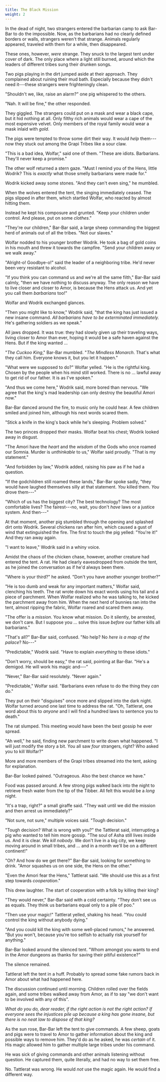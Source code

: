 ```yaml
---
title: The Black Mission
weight: 2
---
```

In the dead of night, two strangers entered the barbarian camp to ask Bar-Bar to do the impossible. Now, as the barbarians had no clearly defined borders or walls, strangers weren't that strange. Animals regularly appeared, traveled with them for a while, then disappeared.

These ones, however, _were_ strange. They snuck to the largest tent under cover of dark. The only place where a light still burned, around which the leaders of different tribes sung their drunken songs.

Two pigs playing in the dirt jumped aside at their approach. They complained about ruining their mud bath. Especially because they didn't need it---these strangers were frighteningly clean.

"Shouldn't we, like, raise an alarm?" one pig whispered to the others.

"Nah. It will be fine," the other responded. 

They giggled. The strangers could put on a mask and wear a black cape, but it hid nothing at all. Only filthy rich animals would wear a cape of the most expensive velvet. Only members of the royal family would wear a mask inlaid with _gold_. 

The pigs were tempted to throw some dirt their way. It would _help_ them---now they stuck out among the Grapi Tribes like a sour claw.

"This is a bad idea, Wolfar," said one of them. "These are idiots. Barbarians. They'll never keep a promise."

The other wolf returned a stern gaze. "Must I remind you of the Hens, little Wodrik? This is _exactly_ what those smelly barbarians were made for."

Wodrik kicked away some stones. "And they can't even sing," he mumbled.

When the wolves entered the tent, the singing immediately ceased. The pigs slipped in after them, which startled Wolfar, who reacted by almost hitting them.

Instead he kept his composure and grunted. "Keep your children under control. And please, put on some _clothes_."

"They're our children," Bar-Bar said, a large sheep commanding the biggest herd of animals out of all the tribes. "Not our slaves."

Wolfar nodded to his younger brother Wodrik. He took a bag of gold coins in his mouth and threw it towards the campfire. "Send your children away or we walk away."

"Alright-o! Goodbye-o!" said the leader of a neighboring tribe. He'd never been very resistant to alcohol.

"If you think you can command us and we're all the same filth," Bar-Bar said calmly, "then we have nothing to discuss anyway. The only reason we have to live closer and closer to Amor, is because the Hens attack us. And yet you call them _barbarians_ too!"

Wolfar and Wodrik exchanged glances. 

"Then you might like to know," Wodrik said, "that the king has just issued a new insane command. _All barbarians have to be exterminated immediately._ He's gathering soldiers as we speak."

All jaws dropped. It was true: they had slowly given up their traveling ways, living closer to Amor than ever, hoping it would be a safe haven against the Hens. But if the king wanted ...

"_The Cuckoo King_," Bar-Bar mumbled. "_The Mindless Monarch_. That's what they call him. Everyone knows it, but you let it happen."

"What were we supposed to do?" Wolfar yelled. "He is the rightful king. Chosen by the people when his mind still worked. There is no ... lawful away to get rid of our father. It is as I've spoken."

"And thus we come here," Wodrik said, more bored than nervous. "We agree that the king's mad leadership can only destroy the beautiful Amori now."

Bar-Bar danced around the fire, to music only he could hear. A few children smiled and joined him, although his next words scared them.

"Stick a knife in the king's back while he's sleeping. Problem solved."

The two princes dropped their masks. Wolfar beat his chest; Wodrik looked away in disgust.

"The Amori have the _heart_ and the _wisdom_ of the Gods who once roamed our Somnia. Murder is _unthinkable_ to us," Wolfar said proudly. "That is my statement."

"And forbidden by law," Wodrik added, raising his paw as if he had a question.

"If the godchildren still roamed these lands," Bar-Bar spoke sadly, "they would have laughed themselves silly at that statement. _You_ killed them. _You_ drove them---"

"Which of us has the biggest city? The best technology? The most comfortable lives? The fairest---no, wait, you don't _have_ laws or a justice system. And then---"

At that moment, another pig stumbled through the opening and splashed dirt onto Wodrik. Several chickens ran after him, which caused a gust of wind that extinguished the fire. The first to touch the pig yelled: "You're it!" And they ran away again.

"I want to leave," Wodrik said in a whiny voice.

Amidst the chaos of the chicken chase, however, another creature had entered the tent. A rat. He had clearly eavesdropped from outside the tent, as he joined the conversation as if he'd always been there.

"Where is your third?" he asked. "Don't you have another younger brother?"

"He is too dumb and weak for any important matters," Wolfar said, clenching his teeth. The rat wrote down his exact words using his tail and a piece of parchment. When Wolfar realized who he was talking to, he kicked the parchment away from him. When the next herd of bunnies ran into the tent, almost ripping the fabric, Wolfar roared and scared them away.

"The offer is a _mission_. You know what mission. Do it silently, be arrested, we don't care. But I suppose you ... solve this issue _before_ our father kills all barbarians."

"That's all?" Bar-Bar said, confused. "No help? No _here is a map of the palace_? No---"

"Predictable," Wodrik said. "Have to explain _everything_ to these idiots."

"Don't worry, should be easy," the rat said, pointing at Bar-Bar. "He's a demigod. He will work his magic and---"

"Never," Bar-Bar said resolutely. "Never again."

"Predictable," Wolfar said. "Barbarians even refuse to do the thing they _can_ do."

They put on their "disguises" once more and slipped into the dark night. Wolfar turned around one last time to address the rat. "Oh, Tattlerat, one word about this to _anyone_ and I will find a hundred laws to sentence you to death."

The rat slumped. This meeting would have been the best gossip he ever spread.

"Ah well," he said, finding new parchment to write down what happened. "I will just modify the story a bit. You all saw _four_ strangers, right? Who asked you to kill Wolfar?"

More and more members of the Grapi tribes streamed into the tent, asking for explanation.

Bar-Bar looked pained. "Outrageous. Also the best chance we have."

Food was passed around. A few strong pigs walked back into the night to retrieve fresh water from the tip of the Tibber. All felt this would be a _long_ night.

"It's a trap, right?" a small giraffe said. "They wait until we did the mission and then arrest us immediately?"

"Not sure, not sure," multiple voices said. "Tough decision."

"Tough decision? What is wrong with you?" the Tattlerat said, interrupting a pig who wanted to tell him more gossip. "The soul of Asha still lives inside us. And it is clear. We _kill nobody_. We don't live in a big city, we keep moving around in small tribes, and ... and in a month we'll be on a different continent!"

"Oh? And how do we get there?" Bar-Bar said, looking for something to drink. "Amor squashes us on one side, the Hens on the other."

"Even the Amori fear the Hens," Tattlerat said. "We should use this as a first step towards _cooperation_."

This drew laughter. The start of cooperation with a folk by killing their king?

"They would never," Bar-Bar said with a cold certainty. "They don't see us as equals. They think us barbarians equal only to a pile of poo."

"Then use your magic!" Tattlerat yelled, shaking his head. "You could control the king without anybody dying."

"And you could kill the king with some well-placed rumors," he answered. "But you won't, because you're too selfish to actually risk yourself for anything."

Bar-Bar looked around the silenced tent. "Whom amongst you wants to end in the Amor dungeons as thanks for saving their pitiful existence?"

The silence remained.

Tattlerat left the tent in a huff. Probably to spread some fake rumors back in Amor about what had happened here.

The discussion continued until morning. Children rolled over the fields again, and some tribes walked away from Amor, as if to say "we don't want to be involved with any of this".

_What do you do, dear reader, if the right action is not the right action? If everyone sees the injustices pile up because a king has gone insane, but there is no neat law to dispose of that king?_

As the sun rose, Bar-Bar left the tent to give commands. A few sheep, goats and pigs were to travel to Amor to gather information about the king and possible ways to remove him. They'd do as he asked, he was _certain_ of it. His magic allowed him to gather multiple large tribes under his command.

He was sick of giving commands and other animals listening without question. He captured them, quite literally, and had no way to set them free. 

No. Tattlerat was wrong. He would _not_ use the magic again. He would find a different way.